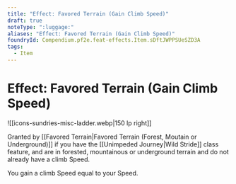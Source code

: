 ```yaml
---
title: "Effect: Favored Terrain (Gain Climb Speed)"
draft: true
noteType: ":luggage:"
aliases: "Effect: Favored Terrain (Gain Climb Speed)"
foundryId: Compendium.pf2e.feat-effects.Item.sDftJWPPSUeSZD3A
tags:
  - Item
---
```


# Effect: Favored Terrain (Gain Climb Speed)
![[icons-sundries-misc-ladder.webp|150 lp right]]

Granted by [[Favored Terrain|Favored Terrain (Forest, Moutain or Underground)]] if you have the [[Unimpeded Journey|Wild Stride]] class feature, and are in forested, mountainous or underground terrain and do not already have a climb Speed.

You gain a climb Speed equal to your Speed.

